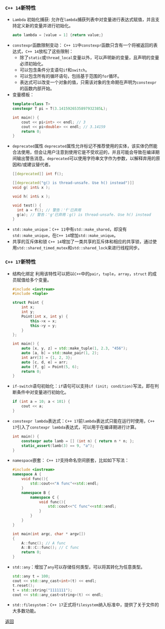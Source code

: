 ### `C++ 14`新特性
-  `Lambda` 初始化捕获:  允许在`lambda`捕获列表中对变量进行表达式赋值，并且支持定义新的变量并进行初始化。
	```cpp
	auto lambda = [value = 1] {return value;}
	```
- `constexpr`函数限制变动：
	`C++ 11`中`constexpr`函数只含有一个将被返回的表达式，`C++ 14`放松了这些限制：
	- 除了`static`或`thread_local`变量以外，可以声明新的变量，且声明的变量必须初始化。
	- 可以包含条件分支语句`if`和`switch`。
	- 可以包含所有的循环语句，包括基于范围的`for`循环。
	- 表达式可以改变一个对象的值，只需该对象的生命期在声明为`constexpr`的函数内部开始。
-  变量模板：
	```cpp
	template<class T>
	constexpr T pi = T(3.1415926535897932385L);
	
	int main() {
	    cout << pi<int> << endl; // 3
	    cout << pi<double> << endl; // 3.14159
	    return 0;
	}
	```
- `deprecated`属性
	`deprecated`属性允许标记不推荐使用的实体，该实体仍然能合法使用，但会让用户注意到使用它是不受欢迎的，并且可能会导致在编译期间输出警告消息。`deprecated`可以使用字符串文字作为参数，以解释弃用的原因和/或建议替代者。
	```cpp
	[[deprecated]] int f();
	
	[[deprecated("g() is thread-unsafe. Use h() instead")]]
	void g( int& x );
	
	void h( int& x );
	
	void test() {
	  int a = f(); // 警告：'f'已弃用
	  g(a); // 警告：'g'已弃用：g() is thread-unsafe. Use h() instead
	}
	```
- `std::make_unique`：`C++ 11`中有`std::make_shared`，却没有`std::make_unique`，在`C++ 14`增加`std::make_unique`。
- 共享的互斥体和锁
	`C++ 14`增加了一类共享的互斥体和相应的共享锁，通过使用`std::shared_timed_mutex`和`std::shared_lock`来进行线程同步。
### `C++ 17`新特性
-  结构化绑定
    利用该特性可以把以`C++`中的`pair`，`tuple`，`array`，`struct` 的成员赋值给多个变量。
	```cpp
	#include <iostream>
	#include <tuple>
	
	struct Point {
	    int x;
	    int y;
	    Point(int x, int y) {
	        this->x = x;
	        this->y = y;
	    }
	};
	
	int main() {
	    auto [x, y, z] = std::make_tuple(1, 2.3, "456");
	    auto [a, b] = std::make_pair(1, 2);
	    int arr[3] = {1, 2, 3};
	    auto [c, d, e] = arr;
	    auto [f, g] = Point(5, 6);
	    return 0;
	}
	```
- `if-switch`语句初始化：`if`语句可以支持`if (init; condition)`写法，即在判断条件中对变量进行初始化。
	```cpp
	if (int a = 10; a < 101) {
		cout << a;
	}
	```
- `constexpr lambda`表达式：`C++ 17`前`lambda`表达式只能在运行时使用，`C++ 17`引入了`constexpr lambda`表达式，可以用于在编译期进行计算。
	```cpp
	int main() {
	    constexpr auto lamb = [] (int n) { return n * n; };
	    static_assert(lamb(3) == 9, "a");
	}
	```
- `namespace`嵌套：
	`C++ 17`支持命名空间嵌套，比如如下写法：
	```cpp
	#include <iostream>
	namespace A {
	    void func(){
	        std::cout<<"A func"<<std::endl;
	    }
	    namespace B {
	        namespace C {
	            void func(){
	                std::cout<<"C func"<<std::endl;
	            }
	        }
	    }
	}
	
	int main(int argc, char * argv[])
	{
	    A::func(); // A func 
	    A::B::C::func(); // C func
	    return 0;
	}
	```
- `std::any`：增加了`any`可以存储任何类型，可以将其转化为任意类型。
	```cpp
	std::any t = 100;
	cout << std::any_cast<int>(t) << endl;
	t.reset();
	t = std::string("1111111");
	cout << std::any_cast<string>(t) << endl;
	```
- `std::filesystem`：`C++ 17`正式将`filesystem`纳入标准中，提供了关于文件的大多数功能。

[返回](C++语言对比/readme)